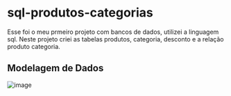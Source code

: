 # sql-produtos-categorias
Esse foi o meu prmeiro projeto com bancos de dados, utilizei a linguagem sql. Neste projeto criei as tabelas produtos, categoria, desconto e a relação produto categoria.

## Modelagem de Dados
![image](https://user-images.githubusercontent.com/104468959/189251501-19c6f5e4-06c8-42a6-816d-bc0db787ac29.png)

